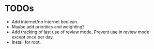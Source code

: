 # TODOs

* Add internet/no internet boolean.
* Maybe add priorities and weighting?
* Add tracking of last use of review mode. Prevent use in review mode
  except once per day.
* Install for root.
